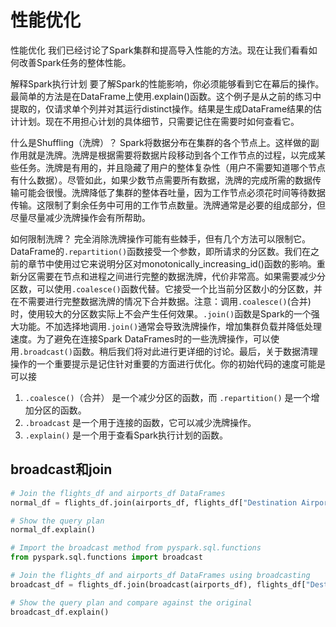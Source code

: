 # 性能优化

性能优化
我们已经讨论了Spark集群和提高导入性能的方法。现在让我们看看如何改善Spark任务的整体性能。

解释Spark执行计划
要了解Spark的性能影响，你必须能够看到它在幕后的操作。最简单的方法是在DataFrame上使用.explain()函数。这个例子是从之前的练习中提取的，仅请求单个列并对其运行distinct操作。结果是生成DataFrame结果的估计计划。现在不用担心计划的具体细节，只需要记住在需要时如何查看它。

什么是Shuffling（洗牌）？
Spark将数据分布在集群的各个节点上。这样做的副作用就是洗牌。洗牌是根据需要将数据片段移动到各个工作节点的过程，以完成某些任务。洗牌是有用的，并且隐藏了用户的整体复杂性（用户不需要知道哪个节点有什么数据）。尽管如此，如果少数节点需要所有数据，洗牌的完成所需的数据传输可能会很慢。洗牌降低了集群的整体吞吐量，因为工作节点必须花时间等待数据传输。这限制了剩余任务中可用的工作节点数量。洗牌通常是必要的组成部分，但尽量尽量减少洗牌操作会有所帮助。

如何限制洗牌？
完全消除洗牌操作可能有些棘手，但有几个方法可以限制它。DataFrame的`.repartition()`函数接受一个参数，即所请求的分区数。我们在之前的章节中使用过它来说明分区对monotonically_increasing_id()函数的影响。重新分区需要在节点和进程之间进行完整的数据洗牌，代价非常高。如果需要减少分区数，可以使用`.coalesce()`函数代替。它接受一个比当前分区数小的分区数，并在不需要进行完整数据洗牌的情况下合并数据。注意：调用`.coalesce()`(合并)时，使用较大的分区数实际上不会产生任何效果。`.join()`函数是Spark的一个强大功能。不加选择地调用`.join()`通常会导致洗牌操作，增加集群负载并降低处理速度。为了避免在连接Spark DataFrames时的一些洗牌操作，可以使用`.broadcast()`函数。稍后我们将对此进行更详细的讨论。最后，关于数据清理操作的一个重要提示是记住针对重要的方面进行优化。你的初始代码的速度可能是可以接



1. `.coalesce()`（合并） 是一个减少分区的函数，而 `.repartition()` 是一个增加分区的函数。
2. `.broadcast` 是一个用于连接的函数，它可以减少洗牌操作。
3. `.explain()` 是一个用于查看Spark执行计划的函数。

## broadcast和join
```python
# Join the flights_df and airports_df DataFrames
normal_df = flights_df.join(airports_df, flights_df["Destination Airport"] == airports_df["IATA"])

# Show the query plan
normal_df.explain()
```

```python
# Import the broadcast method from pyspark.sql.functions
from pyspark.sql.functions import broadcast

# Join the flights_df and airports_df DataFrames using broadcasting
broadcast_df = flights_df.join(broadcast(airports_df), flights_df["Destination Airport"] == airports_df["IATA"])

# Show the query plan and compare against the original
broadcast_df.explain()
```